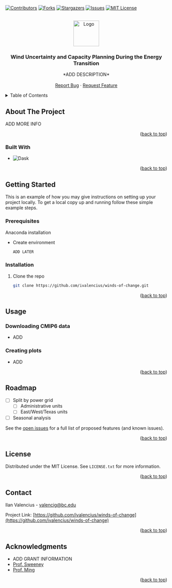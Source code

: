 <!-- Improved compatibility of back to top link: See: https://github.com/othneildrew/Best-README-Template/pull/73 -->
<a name="readme-top"></a>
<!--
*** Thanks for checking out the Best-README-Template. If you have a suggestion
*** that would make this better, please fork the repo and create a pull request
*** or simply open an issue with the tag "enhancement".
*** Don't forget to give the project a star!
*** Thanks again! Now go create something AMAZING! :D
-->



<!-- PROJECT SHIELDS -->
<!--
*** I'm using markdown "reference style" links for readability.
*** Reference links are enclosed in brackets [ ] instead of parentheses ( ).
*** See the bottom of this document for the declaration of the reference variables
*** for contributors-url, forks-url, etc. This is an optional, concise syntax you may use.
*** https://www.markdownguide.org/basic-syntax/#reference-style-links
-->
[![Contributors][contributors-shield]][contributors-url]
[![Forks][forks-shield]][forks-url]
[![Stargazers][stars-shield]][stars-url]
[![Issues][issues-shield]][issues-url]
[![MIT License][license-shield]][license-url]



<!-- PROJECT LOGO -->
<br />
<div align="center">
  <a href="https://github.com/ivalencius/winds-of-change">
    <img src="https://www.bc.edu/content/bc-web/offices/office-of-university-communications/policies-guidelines/graphic-identity-system/_jcr_content/par/responsive_columns/col3/bc_image_content/image.img.png/1550507598147.png" alt="Logo" width="80" height="80">
  </a>

<h3 align="center">Wind Uncertainty and Capacity Planning During the Energy Transition</h3>

  <p align="center">
    *ADD DESCRIPTION*
    <br />
    <br />
    <a href="https://github.com/ivalencius/winds-of-change/issues">Report Bug</a>
    ·
    <a href="https://github.com/ivalencius/winds-of-change/issues">Request Feature</a>
  </p>
</div>



<!-- TABLE OF CONTENTS -->
<details>
  <summary>Table of Contents</summary>
  <ol>
    <li>
      <a href="#about-the-project">About The Project</a>
      <ul>
        <li><a href="#built-with">Built With</a></li>
      </ul>
    </li>
    <li>
      <a href="#getting-started">Getting Started</a>
      <ul>
        <li><a href="#prerequisites">Prerequisites</a></li>
        <li><a href="#installation">Installation</a></li>
      </ul>
    </li>
    <li><a href="#usage">Usage</a></li>
    <li><a href="#roadmap">Roadmap</a></li>
    <li><a href="#license">License</a></li>
    <li><a href="#contact">Contact</a></li>
    <li><a href="#acknowledgments">Acknowledgments</a></li>
  </ol>
</details>



<!-- ABOUT THE PROJECT -->
## About The Project

ADD MORE INFO

<p align="right">(<a href="#readme-top">back to top</a>)</p>



### Built With

* ![Dask](https://img.shields.io/badge/dask-black?style=for-the-badge&logo=dask&logoColor=white&link=https%3A%2F%2Fdocs.dask.org%2Fen%2Fstable%2F)


<p align="right">(<a href="#readme-top">back to top</a>)</p>



<!-- GETTING STARTED -->
## Getting Started

This is an example of how you may give instructions on setting up your project locally.
To get a local copy up and running follow these simple example steps.

### Prerequisites

Anaconda installation
* Create environment
  ```sh
  ADD LATER
  ```

### Installation
1. Clone the repo
   ```sh
   git clone https://github.com/ivalencius/winds-of-change.git
   ```

<p align="right">(<a href="#readme-top">back to top</a>)</p>



<!-- USAGE EXAMPLES -->
## Usage

### Downloading CMIP6 data

* ADD

### Creating plots

* ADD

<p align="right">(<a href="#readme-top">back to top</a>)</p>



<!-- ROADMAP -->
## Roadmap

- [ ] Split by power grid
    - [ ] Administrative units
    - [ ] East/West/Texas units
- [ ] Seasonal analysis

See the [open issues](https://github.com/ivalencius/winds-of-change/issues) for a full list of proposed features (and known issues).

<p align="right">(<a href="#readme-top">back to top</a>)</p>


<!-- LICENSE -->
## License

Distributed under the MIT License. See `LICENSE.txt` for more information.

<p align="right">(<a href="#readme-top">back to top</a>)</p>



<!-- CONTACT -->
## Contact

Ilan Valencius  - valencig@bc.edu

Project Link: [https://github.com/ivalencius/winds-of-change](https://github.com/ivalencius/winds-of-change)

<p align="right">(<a href="#readme-top">back to top</a>)</p>



<!-- ACKNOWLEDGMENTS -->
## Acknowledgments

* ADD GRANT INFORMATION
* [Prof. Sweeney](https://www.bc.edu/bc-web/schools/mcas/departments/economics/people/faculty-directory/richard-l-sweeney.html)
* [Prof. Ming](https://www.bc.edu/bc-web/schools/morrissey/departments/eesc/people/faculty-directory/yi-ming.html)
<p align="right">(<a href="#readme-top">back to top</a>)</p>



<!-- MARKDOWN LINKS & IMAGES -->
<!-- https://www.markdownguide.org/basic-syntax/#reference-style-links -->
[contributors-shield]: https://img.shields.io/github/contributors/ivalencius/winds-of-change.svg?style=for-the-badge
[contributors-url]: https://github.com/ivalencius/winds-of-change/graphs/contributors
[forks-shield]: https://img.shields.io/github/forks/ivalencius/winds-of-change.svg?style=for-the-badge
[forks-url]: https://github.com/ivalencius/winds-of-change/network/members
[stars-shield]: https://img.shields.io/github/stars/ivalencius/winds-of-change.svg?style=for-the-badge
[stars-url]: https://github.com/ivalencius/winds-of-change/stargazers
[issues-shield]: https://img.shields.io/github/issues/ivalencius/winds-of-change.svg?style=for-the-badge
[issues-url]: https://github.com/ivalencius/winds-of-change/issues
[license-shield]: https://img.shields.io/github/license/ivalencius/winds-of-change.svg?style=for-the-badge
[license-url]: https://github.com/ivalencius/winds-of-change/blob/main/LICENSE.txt
